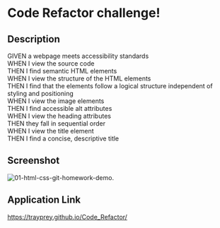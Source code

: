 # Code Refactor challenge!

## Description
GIVEN a webpage meets accessibility standards  
WHEN I view the source code  
THEN I find semantic HTML elements  
WHEN I view the structure of the HTML elements  
THEN I find that the elements follow a logical structure independent of styling and positioning  
WHEN I view the image elements  
THEN I find accessible alt attributes  
WHEN I view the heading attributes  
THEN they fall in sequential order  
WHEN I view the title element  
THEN I find a concise, descriptive title  

## Screenshot
![01-html-css-git-homework-demo](https://user-images.githubusercontent.com/119766277/210649488-5e4d876c-bc4f-4e3a-a682-7466d3eb6fcc.png).  

## Application Link
https://trayprey.github.io/Code_Refactor/